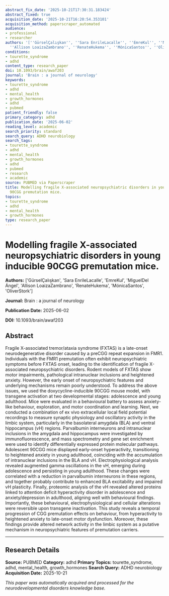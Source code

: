```yaml
---
abstract_fix_date: '2025-10-21T17:30:31.183424'
abstract_fixed: true
acquisition_date: '2025-10-21T16:20:54.353101'
acquisition_method: paperscraper_automated
audience:
- professional
- researcher
authors: '[''GürselÇalışkan'', ''Sara EnrileLacalle'', ''EmreKul'', ''MiguelDel Ángel'',
  ''Allison LoaizaZambrano'', ''RenateHukema'', ''MónicaSantos'', ''OliverStork'']'
conditions:
- tourette_syndrome
- adhd
content_type: research_paper
doi: 10.1093/brain/awaf203
journal: 'Brain : a journal of neurology'
keywords:
- tourette_syndrome
- adhd
- mental_health
- growth_hormones
- adhd
- pubmed
patient_friendly: false
primary_category: adhd
publication_date: '2025-06-02'
reading_level: academic
search_priority: standard
search_query: ADHD neurobiology
search_tags:
- tourette_syndrome
- adhd
- mental_health
- growth_hormones
- adhd
- pubmed
- research
- academic
source: PUBMED via Paperscraper
title: Modelling fragile X-associated neuropsychiatric disorders in young inducible
  90CGG premutation mice.
topics:
- tourette_syndrome
- adhd
- mental_health
- growth_hormones
type: research_paper
---
```


# Modelling fragile X-associated neuropsychiatric disorders in young inducible 90CGG premutation mice.

**Authors:** ['GürselÇalışkan', 'Sara EnrileLacalle', 'EmreKul', 'MiguelDel Ángel', 'Allison LoaizaZambrano', 'RenateHukema', 'MónicaSantos', 'OliverStork']

**Journal:** Brain : a journal of neurology

**Publication Date:** 2025-06-02

**DOI:** 10.1093/brain/awaf203

## Abstract

Fragile X-associated tremor/ataxia syndrome (FXTAS) is a late-onset neurodegenerative disorder caused by a preCGG repeat expansion in FMR1. Individuals with the FMR1 premutation often exhibit neuropsychiatric symptoms before FXTAS onset, leading to the identification of fragile X-associated neuropsychiatric disorders. Rodent models of FXTAS show motor impairments, pathological intranuclear inclusions and heightened anxiety. However, the early onset of neuropsychiatric features and underlying mechanisms remain poorly understood. To address the above issues, we used the doxycycline-inducible 90CGG mouse model, with transgene activation at two developmental stages: adolescence and young adulthood. Mice were evaluated in a behavioural battery to assess anxiety-like behaviour, exploration, and motor coordination and learning. Next, we conducted a combination of ex vivo extracellular local field potential recordings to measure synaptic physiology and oscillatory activity in the limbic system, particularly in the basolateral amygdala (BLA) and ventral hippocampus (vH) regions. Parvalbumin interneurons and intranuclear inclusions in the amygdala and hippocampus were investigated by immunofluorescence, and mass spectrometry and gene set enrichment were used to identify differentially expressed protein molecular pathways. Adolescent 90CGG mice displayed early-onset hyperactivity, transitioning to heightened anxiety in young adulthood, coinciding with the accumulation of intranuclear inclusions in the BLA and vH. Electrophysiological analysis revealed augmented gamma oscillations in the vH, emerging during adolescence and persisting in young adulthood. These changes were correlated with a reduction in parvalbumin interneurons in these regions, and together probably contribute to enhanced BLA excitability and impaired vH plasticity. Finally, proteomic analysis of the vH revealed altered proteins linked to attention deficit hyperactivity disorder in adolescence and anxiety/depression in adulthood, aligning well with behavioural findings. Importantly, these behavioural, electrophysiological and cellular alterations were reversible upon transgene inactivation. This study reveals a temporal progression of CGG premutation effects on behaviour, from hyperactivity to heightened anxiety to late-onset motor dysfunction. Moreover, these findings provide altered network activity in the limbic system as a putative mechanism in neuropsychiatric features of premutation carriers.

---

## Research Details

**Source:** PUBMED
**Category:** adhd
**Primary Topics:** tourette_syndrome, adhd, mental_health, growth_hormones
**Search Query:** ADHD neurobiology
**Acquisition Date:** 2025-10-21

*This paper was automatically acquired and processed for the neurodevelopmental disorders knowledge base.*
